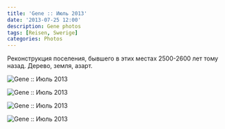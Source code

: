 ```yaml
---
title: 'Gene :: Июль 2013'
date: '2013-07-25 12:00'
description: Gene photos
tags: [Reisen, Swerige]
categories: Photos
---
```

Реконструкция поселения, бывшего в этих местах 2500-2600 лет тому назад. Дерево, земля, азарт.

![Gene :: Июль 2013]({{urls.media}}/1374781722400-600.jpeg "Gene :: Июль 2013")

![Gene :: Июль 2013]({{urls.media}}/1374781728323-600.jpeg "Gene :: Июль 2013")

![Gene :: Июль 2013]({{urls.media}}/1374781734244-600.jpeg "Gene :: Июль 2013")

![Gene :: Июль 2013]({{urls.media}}/1374781739958-600.jpeg "Gene :: Июль 2013")
